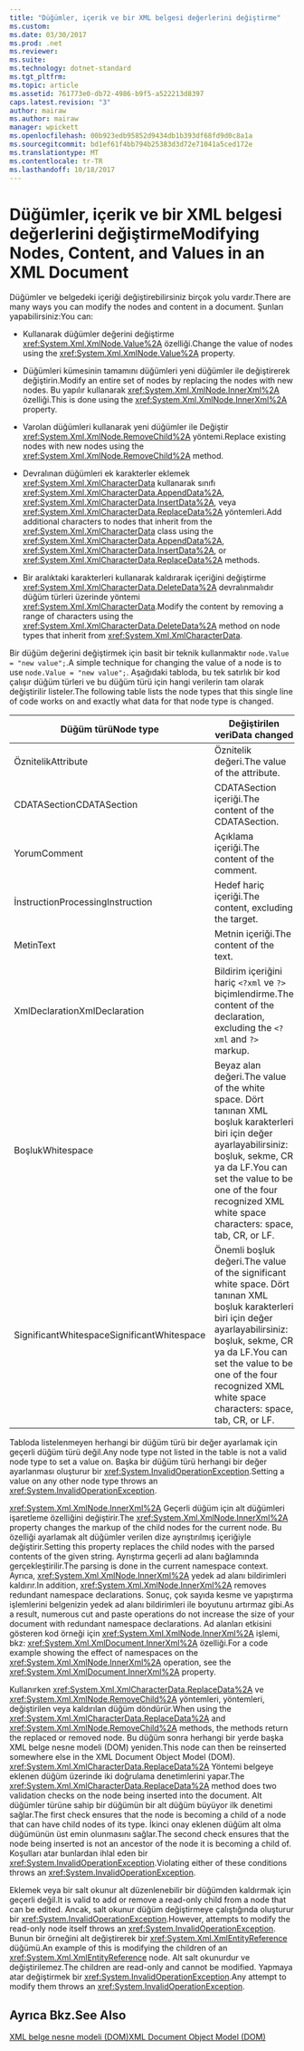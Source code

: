 ```yaml
---
title: "Düğümler, içerik ve bir XML belgesi değerlerini değiştirme"
ms.custom: 
ms.date: 03/30/2017
ms.prod: .net
ms.reviewer: 
ms.suite: 
ms.technology: dotnet-standard
ms.tgt_pltfrm: 
ms.topic: article
ms.assetid: 761773e0-db72-4986-b9f5-a522213d8397
caps.latest.revision: "3"
author: mairaw
ms.author: mairaw
manager: wpickett
ms.openlocfilehash: 00b923edb95852d9434db1b393df68fd9d0c8a1a
ms.sourcegitcommit: bd1ef61f4bb794b25383d3d72e71041a5ced172e
ms.translationtype: MT
ms.contentlocale: tr-TR
ms.lasthandoff: 10/18/2017
---
```

# <a name="modifying-nodes-content-and-values-in-an-xml-document"></a><span data-ttu-id="944e5-102">Düğümler, içerik ve bir XML belgesi değerlerini değiştirme</span><span class="sxs-lookup"><span data-stu-id="944e5-102">Modifying Nodes, Content, and Values in an XML Document</span></span>
<span data-ttu-id="944e5-103">Düğümler ve belgedeki içeriği değiştirebilirsiniz birçok yolu vardır.</span><span class="sxs-lookup"><span data-stu-id="944e5-103">There are many ways you can modify the nodes and content in a document.</span></span> <span data-ttu-id="944e5-104">Şunları yapabilirsiniz:</span><span class="sxs-lookup"><span data-stu-id="944e5-104">You can:</span></span>  
  
-   <span data-ttu-id="944e5-105">Kullanarak düğümler değerini değiştirme <xref:System.Xml.XmlNode.Value%2A> özelliği.</span><span class="sxs-lookup"><span data-stu-id="944e5-105">Change the value of nodes using the <xref:System.Xml.XmlNode.Value%2A> property.</span></span>  
  
-   <span data-ttu-id="944e5-106">Düğümleri kümesinin tamamını düğümleri yeni düğümler ile değiştirerek değiştirin.</span><span class="sxs-lookup"><span data-stu-id="944e5-106">Modify an entire set of nodes by replacing the nodes with new nodes.</span></span> <span data-ttu-id="944e5-107">Bu yapılır kullanarak <xref:System.Xml.XmlNode.InnerXml%2A> özelliği.</span><span class="sxs-lookup"><span data-stu-id="944e5-107">This is done using the <xref:System.Xml.XmlNode.InnerXml%2A> property.</span></span>  
  
-   <span data-ttu-id="944e5-108">Varolan düğümleri kullanarak yeni düğümler ile Değiştir <xref:System.Xml.XmlNode.RemoveChild%2A> yöntemi.</span><span class="sxs-lookup"><span data-stu-id="944e5-108">Replace existing nodes with new nodes using the <xref:System.Xml.XmlNode.RemoveChild%2A> method.</span></span>  
  
-   <span data-ttu-id="944e5-109">Devralınan düğümleri ek karakterler eklemek <xref:System.Xml.XmlCharacterData> kullanarak sınıfı <xref:System.Xml.XmlCharacterData.AppendData%2A>, <xref:System.Xml.XmlCharacterData.InsertData%2A>, veya <xref:System.Xml.XmlCharacterData.ReplaceData%2A> yöntemleri.</span><span class="sxs-lookup"><span data-stu-id="944e5-109">Add additional characters to nodes that inherit from the <xref:System.Xml.XmlCharacterData> class using the <xref:System.Xml.XmlCharacterData.AppendData%2A>, <xref:System.Xml.XmlCharacterData.InsertData%2A>, or <xref:System.Xml.XmlCharacterData.ReplaceData%2A> methods.</span></span>  
  
-   <span data-ttu-id="944e5-110">Bir aralıktaki karakterleri kullanarak kaldırarak içeriğini değiştirme <xref:System.Xml.XmlCharacterData.DeleteData%2A> devralınmalıdır düğüm türleri üzerinde yöntemi <xref:System.Xml.XmlCharacterData>.</span><span class="sxs-lookup"><span data-stu-id="944e5-110">Modify the content by removing a range of characters using the <xref:System.Xml.XmlCharacterData.DeleteData%2A> method on node types that inherit from <xref:System.Xml.XmlCharacterData>.</span></span>  
  
 <span data-ttu-id="944e5-111">Bir düğüm değerini değiştirmek için basit bir teknik kullanmaktır `node.Value = "new value";`.</span><span class="sxs-lookup"><span data-stu-id="944e5-111">A simple technique for changing the value of a node is to use `node.Value = "new value";`.</span></span> <span data-ttu-id="944e5-112">Aşağıdaki tabloda, bu tek satırlık bir kod çalışır düğüm türleri ve bu düğüm türü için hangi verilerin tam olarak değiştirilir listeler.</span><span class="sxs-lookup"><span data-stu-id="944e5-112">The following table lists the node types that this single line of code works on and exactly what data for that node type is changed.</span></span>  
  
|<span data-ttu-id="944e5-113">Düğüm türü</span><span class="sxs-lookup"><span data-stu-id="944e5-113">Node type</span></span>|<span data-ttu-id="944e5-114">Değiştirilen veri</span><span class="sxs-lookup"><span data-stu-id="944e5-114">Data changed</span></span>|  
|---------------|------------------|  
|<span data-ttu-id="944e5-115">Öznitelik</span><span class="sxs-lookup"><span data-stu-id="944e5-115">Attribute</span></span>|<span data-ttu-id="944e5-116">Öznitelik değeri.</span><span class="sxs-lookup"><span data-stu-id="944e5-116">The value of the attribute.</span></span>|  
|<span data-ttu-id="944e5-117">CDATASection</span><span class="sxs-lookup"><span data-stu-id="944e5-117">CDATASection</span></span>|<span data-ttu-id="944e5-118">CDATASection içeriği.</span><span class="sxs-lookup"><span data-stu-id="944e5-118">The content of the CDATASection.</span></span>|  
|<span data-ttu-id="944e5-119">Yorum</span><span class="sxs-lookup"><span data-stu-id="944e5-119">Comment</span></span>|<span data-ttu-id="944e5-120">Açıklama içeriği.</span><span class="sxs-lookup"><span data-stu-id="944e5-120">The content of the comment.</span></span>|  
|<span data-ttu-id="944e5-121">İnstruction</span><span class="sxs-lookup"><span data-stu-id="944e5-121">ProcessingInstruction</span></span>|<span data-ttu-id="944e5-122">Hedef hariç içeriği.</span><span class="sxs-lookup"><span data-stu-id="944e5-122">The content, excluding the target.</span></span>|  
|<span data-ttu-id="944e5-123">Metin</span><span class="sxs-lookup"><span data-stu-id="944e5-123">Text</span></span>|<span data-ttu-id="944e5-124">Metnin içeriği.</span><span class="sxs-lookup"><span data-stu-id="944e5-124">The content of the text.</span></span>|  
|<span data-ttu-id="944e5-125">XmlDeclaration</span><span class="sxs-lookup"><span data-stu-id="944e5-125">XmlDeclaration</span></span>|<span data-ttu-id="944e5-126">Bildirim içeriğini hariç `<?xml` ve `?>` biçimlendirme.</span><span class="sxs-lookup"><span data-stu-id="944e5-126">The content of the declaration, excluding the `<?xml` and `?>` markup.</span></span>|  
|<span data-ttu-id="944e5-127">Boşluk</span><span class="sxs-lookup"><span data-stu-id="944e5-127">Whitespace</span></span>|<span data-ttu-id="944e5-128">Beyaz alan değeri.</span><span class="sxs-lookup"><span data-stu-id="944e5-128">The value of the white space.</span></span> <span data-ttu-id="944e5-129">Dört tanınan XML boşluk karakterleri biri için değer ayarlayabilirsiniz: boşluk, sekme, CR ya da LF.</span><span class="sxs-lookup"><span data-stu-id="944e5-129">You can set the value to be one of the four recognized XML white space characters: space, tab, CR, or LF.</span></span>|  
|<span data-ttu-id="944e5-130">SignificantWhitespace</span><span class="sxs-lookup"><span data-stu-id="944e5-130">SignificantWhitespace</span></span>|<span data-ttu-id="944e5-131">Önemli boşluk değeri.</span><span class="sxs-lookup"><span data-stu-id="944e5-131">The value of the significant white space.</span></span> <span data-ttu-id="944e5-132">Dört tanınan XML boşluk karakterleri biri için değer ayarlayabilirsiniz: boşluk, sekme, CR ya da LF.</span><span class="sxs-lookup"><span data-stu-id="944e5-132">You can set the value to be one of the four recognized XML white space characters: space, tab, CR, or LF.</span></span>|  
  
 <span data-ttu-id="944e5-133">Tabloda listelenmeyen herhangi bir düğüm türü bir değer ayarlamak için geçerli düğüm türü değil.</span><span class="sxs-lookup"><span data-stu-id="944e5-133">Any node type not listed in the table is not a valid node type to set a value on.</span></span> <span data-ttu-id="944e5-134">Başka bir düğüm türü herhangi bir değer ayarlanması oluşturur bir <xref:System.InvalidOperationException>.</span><span class="sxs-lookup"><span data-stu-id="944e5-134">Setting a value on any other node type throws an <xref:System.InvalidOperationException>.</span></span>  
  
 <span data-ttu-id="944e5-135"><xref:System.Xml.XmlNode.InnerXml%2A> Geçerli düğüm için alt düğümleri işaretleme özelliğini değiştirir.</span><span class="sxs-lookup"><span data-stu-id="944e5-135">The <xref:System.Xml.XmlNode.InnerXml%2A> property changes the markup of the child nodes for the current node.</span></span> <span data-ttu-id="944e5-136">Bu özelliği ayarlamak alt düğümler verilen dize ayrıştırılmış içeriğiyle değiştirir.</span><span class="sxs-lookup"><span data-stu-id="944e5-136">Setting this property replaces the child nodes with the parsed contents of the given string.</span></span> <span data-ttu-id="944e5-137">Ayrıştırma geçerli ad alanı bağlamında gerçekleştirilir.</span><span class="sxs-lookup"><span data-stu-id="944e5-137">The parsing is done in the current namespace context.</span></span> <span data-ttu-id="944e5-138">Ayrıca, <xref:System.Xml.XmlNode.InnerXml%2A> yedek ad alanı bildirimleri kaldırır.</span><span class="sxs-lookup"><span data-stu-id="944e5-138">In addition, <xref:System.Xml.XmlNode.InnerXml%2A> removes redundant namespace declarations.</span></span> <span data-ttu-id="944e5-139">Sonuç, çok sayıda kesme ve yapıştırma işlemlerini belgenizin yedek ad alanı bildirimleri ile boyutunu artırmaz gibi.</span><span class="sxs-lookup"><span data-stu-id="944e5-139">As a result, numerous cut and paste operations do not increase the size of your document with redundant namespace declarations.</span></span> <span data-ttu-id="944e5-140">Ad alanları etkisini gösteren kod örneği için <xref:System.Xml.XmlNode.InnerXml%2A> işlemi, bkz: <xref:System.Xml.XmlDocument.InnerXml%2A> özelliği.</span><span class="sxs-lookup"><span data-stu-id="944e5-140">For a code example showing the effect of namespaces on the <xref:System.Xml.XmlNode.InnerXml%2A> operation, see the <xref:System.Xml.XmlDocument.InnerXml%2A> property.</span></span>  
  
 <span data-ttu-id="944e5-141">Kullanırken <xref:System.Xml.XmlCharacterData.ReplaceData%2A> ve <xref:System.Xml.XmlNode.RemoveChild%2A> yöntemleri, yöntemleri, değiştirilen veya kaldırılan düğüm döndürür.</span><span class="sxs-lookup"><span data-stu-id="944e5-141">When using the <xref:System.Xml.XmlCharacterData.ReplaceData%2A> and <xref:System.Xml.XmlNode.RemoveChild%2A> methods, the methods return the replaced or removed node.</span></span> <span data-ttu-id="944e5-142">Bu düğüm sonra herhangi bir yerde başka XML belge nesne modeli (DOM) yeniden.</span><span class="sxs-lookup"><span data-stu-id="944e5-142">This node can then be reinserted somewhere else in the XML Document Object Model (DOM).</span></span> <span data-ttu-id="944e5-143"><xref:System.Xml.XmlCharacterData.ReplaceData%2A> Yöntemi belgeye eklenen düğüm üzerinde iki doğrulama denetimlerini yapar.</span><span class="sxs-lookup"><span data-stu-id="944e5-143">The <xref:System.Xml.XmlCharacterData.ReplaceData%2A> method does two validation checks on the node being inserted into the document.</span></span> <span data-ttu-id="944e5-144">Alt düğümler türüne sahip bir düğümün bir alt düğüm büyüyor ilk denetimi sağlar.</span><span class="sxs-lookup"><span data-stu-id="944e5-144">The first check ensures that the node is becoming a child of a node that can have child nodes of its type.</span></span> <span data-ttu-id="944e5-145">İkinci onay eklenen düğüm alt olma düğümünün üst emin olunmasını sağlar.</span><span class="sxs-lookup"><span data-stu-id="944e5-145">The second check ensures that the node being inserted is not an ancestor of the node it is becoming a child of.</span></span> <span data-ttu-id="944e5-146">Koşulları atar bunlardan ihlal eden bir <xref:System.InvalidOperationException>.</span><span class="sxs-lookup"><span data-stu-id="944e5-146">Violating either of these conditions throws an <xref:System.InvalidOperationException>.</span></span>  
  
 <span data-ttu-id="944e5-147">Eklemek veya bir salt okunur alt düzenlenebilir bir düğümden kaldırmak için geçerli değil.</span><span class="sxs-lookup"><span data-stu-id="944e5-147">It is valid to add or remove a read-only child from a node that can be edited.</span></span> <span data-ttu-id="944e5-148">Ancak, salt okunur düğüm değiştirmeye çalıştığında oluşturur bir <xref:System.InvalidOperationException>.</span><span class="sxs-lookup"><span data-stu-id="944e5-148">However, attempts to modify the read-only node itself throws an <xref:System.InvalidOperationException>.</span></span> <span data-ttu-id="944e5-149">Bunun bir örneğini alt değiştirerek bir <xref:System.Xml.XmlEntityReference> düğümü.</span><span class="sxs-lookup"><span data-stu-id="944e5-149">An example of this is modifying the children of an <xref:System.Xml.XmlEntityReference> node.</span></span> <span data-ttu-id="944e5-150">Alt salt okunurdur ve değiştirilemez.</span><span class="sxs-lookup"><span data-stu-id="944e5-150">The children are read-only and cannot be modified.</span></span> <span data-ttu-id="944e5-151">Yapmaya atar değiştirmek bir <xref:System.InvalidOperationException>.</span><span class="sxs-lookup"><span data-stu-id="944e5-151">Any attempt to modify them throws an <xref:System.InvalidOperationException>.</span></span>  
  
## <a name="see-also"></a><span data-ttu-id="944e5-152">Ayrıca Bkz.</span><span class="sxs-lookup"><span data-stu-id="944e5-152">See Also</span></span>  
 [<span data-ttu-id="944e5-153">XML belge nesne modeli (DOM)</span><span class="sxs-lookup"><span data-stu-id="944e5-153">XML Document Object Model (DOM)</span></span>](../../../../docs/standard/data/xml/xml-document-object-model-dom.md)
